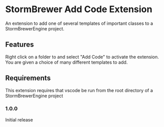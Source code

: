 # StormBrewer Add Code Extension

An extension to add one of several templates of important classes to a StormBrewerEngine project.

## Features

Right click on a folder to and select "Add Code" to activate the extension.  You are given a choice of many different templates to add.

## Requirements

This extension requires that vscode be run from the root directory of a StormBrewerEngine project

### 1.0.0

Initial release 